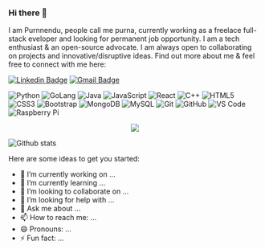 ### Hi there 👋

I am Purnnendu, people call me purna, currently working as a freelace full-stack eveloper and looking for permanent job opportunity. I am a tech enthusiast & an open-source advocate. I am always open to collaborating on projects and innovative/disruptive ideas. Find out more about me & feel free to connect with me here:

[![Linkedin Badge](https://img.shields.io/badge/-Purnnendu-blue?style=flat-square&logo=Linkedin&logoColor=white&link=https://www.linkedin.com/in/purnnendu/)](https://www.linkedin.com/in/purnnendu/)
[![Gmail Badge](https://img.shields.io/badge/-purnnendu.1695@gmail.com-c14438?style=flat-square&logo=Gmail&logoColor=white&link=mailto:purnnendu.1695@gmail.com)](mailto:purnnendu.1695@gmail.com)

![Python](https://img.shields.io/badge/-Python-black?style=flat-square&logo=Python)
![GoLang](https://img.shields.io/badge/-GoLang-black?style=flat-square&logo=.GoLang)
![Java](https://img.shields.io/badge/-java-E34A86?style=flat-square&logo=java)
![JavaScript](https://img.shields.io/badge/-JavaScript-%23F7DF1C?style=flat-square&logo=javascript&logoColor=000000&labelColor=%23F7DF1C&color=%23FFCE5A)
![React](https://img.shields.io/badge/-React-%23282C34?style=flat-square&logo=react)
![C++](https://img.shields.io/badge/-C++-00599C?style=flat-square&logo=c)
![HTML5](https://img.shields.io/badge/-HTML5-E34F26?style=flat-square&logo=html5&logoColor=white)
![CSS3](https://img.shields.io/badge/-CSS3-1572B6?style=flat-square&logo=css3)
![Bootstrap](https://img.shields.io/badge/-Bootstrap-563D7C?style=flat-square&logo=bootstrap)
![MongoDB](https://img.shields.io/badge/-MongoDB-black?style=flat-square&logo=mongodb)
![MySQL](https://img.shields.io/badge/-MySQL-black?style=flat-square&logo=mysql)
![Git](https://img.shields.io/badge/-Git-%23F05032?style=flat-square&logo=git&logoColor=%23ffffff)
![GitHub](https://img.shields.io/badge/-GitHub-181717?style=flat-square&logo=github)
![VS Code](https://img.shields.io/badge/-VSCode-%23007ACC?style=flat-square&logo=visual-studio-code)
![Raspberry Pi](https://img.shields.io/badge/-Raspberry%20Pi-C51A4A?style=flat-square&logo=Raspberry-Pi)


<div align="center">
<img max-width="800" src="https://raw.githubusercontent.com/innng/innng/master/assets/Google%20IT%20Automationwith%20Python.png"/>
</div>
<!--
**purnnendu/purnnendu** is a ✨ _special_ ✨ repository because its `README.md` (this file) appears on your GitHub profile.
-->

![Github stats](https://github-readme-stats.vercel.app/api?username=purnnendu)

Here are some ideas to get you started:

- 🔭 I’m currently working on ...
- 🌱 I’m currently learning ...
- 👯 I’m looking to collaborate on ...
- 🤔 I’m looking for help with ...
- 💬 Ask me about ...
- 📫 How to reach me: ...
- 😄 Pronouns: ...
- ⚡ Fun fact: ...
